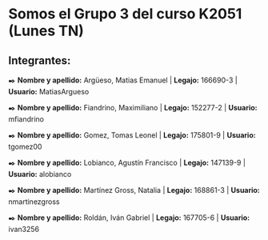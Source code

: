 # Somos el Grupo 3 del curso K2051 (Lunes TN)

## Integrantes: 

✒️ **Nombre y apellido:** Argüeso, Matias Emanuel | **Legajo:** 166690-3 | **Usuario:** MatiasArgueso

✒️ **Nombre y apellido:** Fiandrino, Maximiliano | **Legajo:** 152277-2 | **Usuario:** mfiandrino

✒️ **Nombre y apellido:** Gomez, Tomas Leonel | **Legajo:** 175801-9 | **Usuario:** tgomez00

✒️ **Nombre y apellido:** Lobianco, Agustín Francisco | **Legajo:** 147139-9 | **Usuario:** alobianco

✒️ **Nombre y apellido:** Martínez Gross, Natalia | **Legajo:** 168861-3 | **Usuario:** nmartinezgross

✒️ **Nombre y apellido:** Roldán, Iván Gabriel | **Legajo:** 167705-6 | **Usuario:** ivan3256   
    
